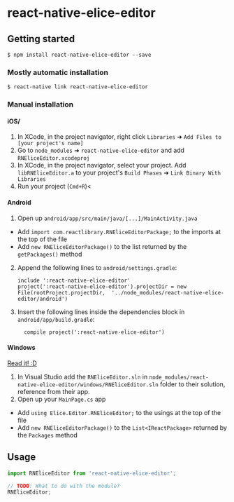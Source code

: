# react-native-elice-editor

## Getting started

`$ npm install react-native-elice-editor --save`

### Mostly automatic installation

`$ react-native link react-native-elice-editor`

### Manual installation

#### iOS/

1. In XCode, in the project navigator, right click `Libraries` ➜
   `Add Files to [your project's name]`
2. Go to `node_modules` ➜ `react-native-elice-editor` and add
   `RNEliceEditor.xcodeproj`
3. In XCode, in the project navigator, select your project. Add
   `libRNEliceEditor.a` to your project's `Build Phases` ➜
   `Link Binary With Libraries`
4. Run your project (`Cmd+R`)<

#### Android

1. Open up `android/app/src/main/java/[...]/MainActivity.java`

- Add `import com.reactlibrary.RNEliceEditorPackage;` to the imports at the top
  of the file
- Add `new RNEliceEditorPackage()` to the list returned by the `getPackages()`
  method

2. Append the following lines to `android/settings.gradle`:
   ```
   include ':react-native-elice-editor'
   project(':react-native-elice-editor').projectDir = new File(rootProject.projectDir, 	'../node_modules/react-native-elice-editor/android')
   ```
3. Insert the following lines inside the dependencies block in
   `android/app/build.gradle`:
   ```
     compile project(':react-native-elice-editor')
   ```

#### Windows

[Read it! :D](https://github.com/ReactWindows/react-native)

1. In Visual Studio add the `RNEliceEditor.sln` in
   `node_modules/react-native-elice-editor/windows/RNEliceEditor.sln` folder to
   their solution, reference from their app.
2. Open up your `MainPage.cs` app

- Add `using Elice.Editor.RNEliceEditor;` to the usings at the top of the file
- Add `new RNEliceEditorPackage()` to the `List<IReactPackage>` returned by the
  `Packages` method

## Usage

```javascript
import RNEliceEditor from 'react-native-elice-editor';

// TODO: What to do with the module?
RNEliceEditor;
```
